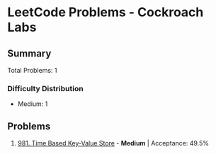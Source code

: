 # LeetCode Problems - Cockroach Labs

## Summary
Total Problems: 1

### Difficulty Distribution

- Medium: 1

## Problems

1. [981. Time Based Key-Value Store](https://leetcode.com/problems/time-based-key-value-store/) - **Medium** | Acceptance: 49.5%